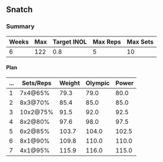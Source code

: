 ## Snatch

### Summary

Weeks | Max | Target INOL | Max Reps | Max Sets
--- | --- | --- | --- | ---
6 | 122 | 0.8 | 5 | 10

#### Plan

 ... | Sets/Reps | Weight | Olympic | Power
--- | --- | --- | --- | ---
1 | 7x4@65% | 79.3 | 79.0 | 80.0
2 | 8x3@70% | 85.4 | 85.0 | 85.0
3 | 10x2@75% | 91.5 | 92.0 | 92.5
4 | 8x2@80% | 97.6 | 98.0 | 97.5
5 | 6x2@85% | 103.7 | 104.0 | 102.5
6 | 8x1@90% | 109.8 | 110.0 | 110.0
7 | 4x1@95% | 115.9 | 116.0 | 115.0

